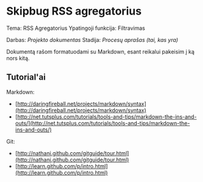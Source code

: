 Skipbug RSS agregatorius
========================

Tema: RSS Agregatorius
Ypatingoji funkcija: Filtravimas

Darbas: *Projekto dokumentas*
Stadija: *Procesų aprašas (tai, kas yra)*

Dokumentą rašom formatuodami su Markdown, esant reikalui pakeisim į ką nors kitą.

## Tutorial'ai

Markdown:

- [http://daringfireball.net/projects/markdown/syntax](http://daringfireball.net/projects/markdown/syntax)
- [http://net.tutsplus.com/tutorials/tools-and-tips/markdown-the-ins-and-outs/](http://net.tutsplus.com/tutorials/tools-and-tips/markdown-the-ins-and-outs/)

Git:

- [http://nathanj.github.com/gitguide/tour.html](http://nathanj.github.com/gitguide/tour.html)
- [http://learn.github.com/p/intro.html](http://learn.github.com/p/intro.html)

